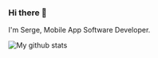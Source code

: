 ### Hi there 👋

I'm Serge, 
Mobile App Software Developer.

![My github stats](https://github-readme-stats.vercel.app/api?username=tokayon&count_private=true&theme=dracula)

[linkedin]: https://linkedin.com/in/tokayon
[facebook]: https://www.facebook.com/tokayon

<!--
**tokayon/tokayon** is a ✨ _special_ ✨ repository because its `README.md` (this file) appears on your GitHub profile.

Here are some ideas to get you started:

- 🔭 I’m currently working on ...
- 🌱 I’m currently learning ...
- 👯 I’m looking to collaborate on ...
- 🤔 I’m looking for help with ...
- 💬 Ask me about ...
- 📫 How to reach me: ...
- 😄 Pronouns: ...
- ⚡ Fun fact: ...
-->
